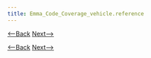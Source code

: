 ```yaml
---
title: Emma_Code_Coverage_vehicle.reference
---
```

[<--Back]({{_site.pagesurl}}/Emma_Code_Coverage_vehicle.component.rateplan) [Next-->]({{_site.pagesurl}}/Emma_Code_Coverage_vehicle.exception)



[<--Back]({{_site.pagesurl}}/Emma_Code_Coverage_vehicle.component.rateplan) [Next-->]({{_site.pagesurl}}/Emma_Code_Coverage_vehicle.exception)
